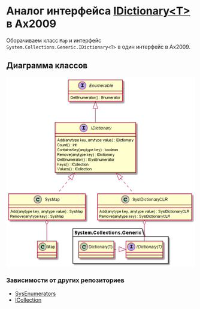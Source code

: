 # Аналог интерфейса [IDictionary\<T\>](https://docs.microsoft.com/ru-ru/dotnet/api/system.collections.generic.idictionary-2?view=netframework-4.8) в Ax2009

Оборачиваем класс `Map` и интерфейс `System.Collections.Generic.IDictionary<T>` в один интерфейс в Ax2009.

## Диаграмма классов
<img src="out\schema\IDictionary.png" alt="схема">

### Зависимости от других репозиториев
* [SysEnumerators](https://github.com/mazzy-ax/SysEnumerators)
* [ICollection](https://github.com/d-tolstov/Ax2009-ICollection)